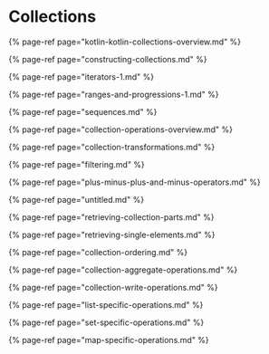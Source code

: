# Collections

{% page-ref page="kotlin-kotlin-collections-overview.md" %}

{% page-ref page="constructing-collections.md" %}

{% page-ref page="iterators-1.md" %}

{% page-ref page="ranges-and-progressions-1.md" %}

{% page-ref page="sequences.md" %}

{% page-ref page="collection-operations-overview.md" %}

{% page-ref page="collection-transformations.md" %}

{% page-ref page="filtering.md" %}

{% page-ref page="plus-minus-plus-and-minus-operators.md" %}

{% page-ref page="untitled.md" %}

{% page-ref page="retrieving-collection-parts.md" %}

{% page-ref page="retrieving-single-elements.md" %}

{% page-ref page="collection-ordering.md" %}

{% page-ref page="collection-aggregate-operations.md" %}

{% page-ref page="collection-write-operations.md" %}

{% page-ref page="list-specific-operations.md" %}

{% page-ref page="set-specific-operations.md" %}

{% page-ref page="map-specific-operations.md" %}







